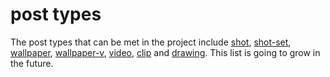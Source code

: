 # post types

The post types that can be met in the project include [shot](./shot.md), [shot-set](./shot-set.md),
[wallpaper](./wallpaper.md), [wallpaper-v](./wallpaper-v.md), [video](./video.md), [clip](./clip.md) and
[drawing](./drawing.md). This list is going to grow in the future.
